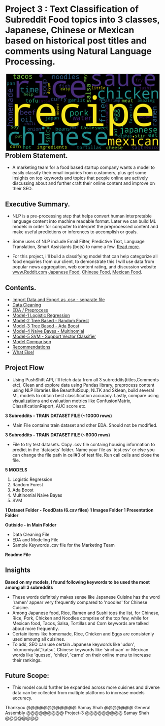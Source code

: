 # Project 3 : Text Classification of Subreddit Food topics into 3 classes, Japanese, Chinese or Mexican based on historical post titles and comments using Natural Language Processing.

<img src="Images/WordCloud-Black.png"
     alt="Markdown Monster icon"
     style="float: left; margin-right: 10px;" />
     
     

## Problem Statement.

+ A marketing team for a food based startup company wants a model to easily classify their email inquiries from customers, plus get some insights on top keywords and topics that people online are actively discussing about and further craft their online content and improve on their SEO.



## Executive Summary.

+ NLP is a pre-processing step that helps convert human interpretable language content into machine readable format. Later we can build ML models in order for computer to interpret the preprocessed content and make useful predictions or inferences to accomplish or goals. 

+ Some uses of NLP include Email Filter, Predictive Text, Language Translation, Smart Assistants (bots) to name a few. [Read more][1].

+ For this project, i'll build a classifying model that can help categorize all food enquiries from our client, to demonstrate this I will use data from popular news aggregation, web content rating, and discussion website www.Reddit.com  [Japanese Food][2], [Chinese Food][3], [Mexican Food][4]. 


[1]: "https://www.tableau.com/learn/articles/natural-language-processing-examples"
[2]: "https://www.reddit.com/r/JapaneseFood/"
[3]: "https://www.reddit.com/r/chinesefood/"
[4]: "https://www.reddit.com/r/mexicanfood/"



## Contents.

+ [Import Data and Export as .csv - separate file](SamayShah_Project3_DataCleaning.ipynb)
+ [Data Cleaning](SamayShah_Project3_DataPreprocessingandModelBuilding.ipynb#Data-Cleaning)
+ [EDA / Preprocess](SamayShah_Project3_DataPreprocessingandModelBuilding.ipynb#EDA-and-Pre-process)
+ [Model-1 Logistic Regression](SamayShah_Project3_DataPreprocessingandModelBuilding.ipynb#Model-1-Classifier:-Logistic-Regression,-Vectorizer:-Tfidf)
+ [Model-2 Tree Based - Random Forest](SamayShah_Project3_DataPreprocessingandModelBuilding.ipynb#Model-2-Classifier:-Random-Forest,-Vectorizer:-CountVectorizer)
+ [Model-3 Tree Based - Ada Boost](SamayShah_Project3_DataPreprocessingandModelBuilding.ipynb#Model-3-Classifier:-AdaBoostClassifier)
+ [Model-4 Naive Bayes - Multinomial](SamayShah_Project3_DataPreprocessingandModelBuilding.ipynb#Model-4-Classifier:-Multinomial-Naive-Bayes,-Vectorizer:-CountVectorizer)
+ [Model-5 SVM - Support Vector Classifier](SamayShah_Project3_DataPreprocessingandModelBuilding.ipynb#Model-5-Classifier:-SVM-(Support-Vector-Clssifier),-Vectorizer:-CountVectorizer)
+ [Model Comparison](SamayShah_Project3_DataPreprocessingandModelBuilding.ipynb#Comparing-scores-for-all-Models)
+ [Recommendations](SamayShah_Project3_DataPreprocessingandModelBuilding.ipynb#Insights)
+ [What Else!](SamayShah_Project3_DataPreprocessingandModelBuilding.ipynb#Scope-of-this-project)





## Project Flow

+ Using PushShift API, i'll fetch data from all 3 subreddits(titles,Comments etc), Clean and explore data using Pandas library, preprocess content using NLP libraries like BeautifulSoup, NLTK and Sklean, build several ML models to obtain best classification accuracy. Lastly, compare using visualizations and evaluation metrics like ConfusionMatrix, ClassificationReport, AUC score etc.


**3 Subreddits - TRAIN DATASET FILE (~10000 rows)**

+ Main File contains train dataset and other EDA. Should not be modified.

**3 Subreddits - TRAIN DATASET FILE (~6000 rows)**

+ File to try test datasets. Copy .csv file containg housing information to predict in the 'datasets' folder. Name your file as 'test.csv' or else you can change the file path in cell#3 of test file. Run call cells and close the file.

**5 MODELS**

1. Logistic Regression
2. Random Forest
3. Ada Boost
4. Multinomial Naive Bayes
5. SVM

**1 Dataset Folder - FoodData (6.csv files)**
**1 Images Folder**
**1 Presentation Folder**

**Outiside - in Main Folder**
+ Data Cleaning File
+ EDA and Modeling File
+ Sample Keywords .csv file for the Marketing Team

**Readme File**


## Insights

**Based on my models, I found following keywords to be used the most among all 3 subreddits**

+ These words definitely makes sense like Japanese Cuisine has the word 'ramen' appear very frequently compared to 'noodles' for Chinese Cuisine.
+ Among Japanese food, Rice, Ramen and Sushi tops the list, for Chinese, Rice, Pork, Chicken and Noodles comprise of the top few, while for Mexican food, Tacos, Salsa, Tortillas and Corn keywords are talked about more frequently.
+ Certain items like homemade, Rice, Chicken and Eggs are consistenly used amoung all cuisines.
+ To add, SEO can use certain Japanese keywords like 'udon', 'okonomiyaki','katsu', Chinese keywords like 'sinchuan' or Mexican words like 'quesso', 'chiles', 'carne' on their online menu to increase their rankings.




## Future Scope:

+ This model could further be expanded across more cuisines and diverse data can be collected from multiple platforms to increase models accuracy.




Thankyou
@@@@@@@@@@@@ Samay Shah @@@@@@@ General Assembly @@@@@@@@@ Project-3 @@@@@@@@@ Samay Shah @@@@@@@@